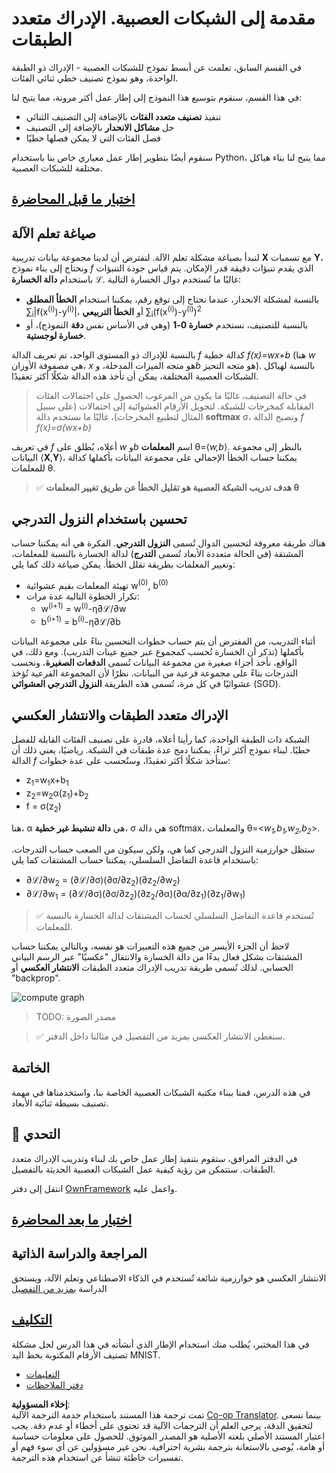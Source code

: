 <!--
CO_OP_TRANSLATOR_METADATA:
{
  "original_hash": "186bf7eeab776b36f557357ea56d4751",
  "translation_date": "2025-08-26T10:24:22+00:00",
  "source_file": "lessons/3-NeuralNetworks/04-OwnFramework/README.md",
  "language_code": "ar"
}
-->
# مقدمة إلى الشبكات العصبية. الإدراك متعدد الطبقات

في القسم السابق، تعلمت عن أبسط نموذج للشبكات العصبية - الإدراك ذو الطبقة الواحدة، وهو نموذج تصنيف خطي ثنائي الفئات.

في هذا القسم، سنقوم بتوسيع هذا النموذج إلى إطار عمل أكثر مرونة، مما يتيح لنا:

* تنفيذ **تصنيف متعدد الفئات** بالإضافة إلى التصنيف الثنائي
* حل **مشاكل الانحدار** بالإضافة إلى التصنيف
* فصل الفئات التي لا يمكن فصلها خطيًا

سنقوم أيضًا بتطوير إطار عمل معياري خاص بنا باستخدام Python، مما يتيح لنا بناء هياكل مختلفة للشبكات العصبية.

## [اختبار ما قبل المحاضرة](https://ff-quizzes.netlify.app/en/ai/quiz/7)

## صياغة تعلم الآلة

لنبدأ بصياغة مشكلة تعلم الآلة. لنفترض أن لدينا مجموعة بيانات تدريبية **X** مع تسميات **Y**، ونحتاج إلى بناء نموذج *f* الذي يقدم تنبؤات دقيقة قدر الإمكان. يتم قياس جودة التنبؤات باستخدام **دالة الخسارة** ℒ. غالبًا ما تُستخدم دوال الخسارة التالية:

* بالنسبة لمشكلة الانحدار، عندما نحتاج إلى توقع رقم، يمكننا استخدام **الخطأ المطلق** ∑<sub>i</sub>|f(x<sup>(i)</sup>)-y<sup>(i)</sup>|، أو **الخطأ التربيعي** ∑<sub>i</sub>(f(x<sup>(i)</sup>)-y<sup>(i)</sup>)<sup>2</sup>
* بالنسبة للتصنيف، نستخدم **خسارة 0-1** (وهي في الأساس نفس **دقة** النموذج)، أو **خسارة لوجستية**.

بالنسبة للإدراك ذو المستوى الواحد، تم تعريف الدالة *f* كدالة خطية *f(x)=wx+b* (هنا *w* هي مصفوفة الأوزان، *x* هو متجه الميزات المدخلة، و*b* هو متجه التحيز). بالنسبة لهياكل الشبكات العصبية المختلفة، يمكن أن تأخذ هذه الدالة شكلًا أكثر تعقيدًا.

> في حالة التصنيف، غالبًا ما يكون من المرغوب الحصول على احتمالات الفئات المقابلة كمخرجات للشبكة. لتحويل الأرقام العشوائية إلى احتمالات (على سبيل المثال لتطبيع المخرجات)، غالبًا ما نستخدم دالة **softmax** σ، وتصبح الدالة *f* *f(x)=σ(wx+b)*

في تعريف *f* أعلاه، يُطلق على *w* و*b* اسم **المعلمات** θ=⟨*w,b*⟩. بالنظر إلى مجموعة البيانات ⟨**X**,**Y**⟩، يمكننا حساب الخطأ الإجمالي على مجموعة البيانات بأكملها كدالة للمعلمات θ.

> ✅ **هدف تدريب الشبكة العصبية هو تقليل الخطأ عن طريق تغيير المعلمات θ**

## تحسين باستخدام النزول التدرجي

هناك طريقة معروفة لتحسين الدوال تُسمى **النزول التدرجي**. الفكرة هي أنه يمكننا حساب المشتقة (في الحالة متعددة الأبعاد تُسمى **التدرج**) لدالة الخسارة بالنسبة للمعلمات، وتغيير المعلمات بطريقة تقلل الخطأ. يمكن صياغة ذلك كما يلي:

* تهيئة المعلمات بقيم عشوائية w<sup>(0)</sup>, b<sup>(0)</sup>
* تكرار الخطوة التالية عدة مرات:
    - w<sup>(i+1)</sup> = w<sup>(i)</sup>-η∂ℒ/∂w
    - b<sup>(i+1)</sup> = b<sup>(i)</sup>-η∂ℒ/∂b

أثناء التدريب، من المفترض أن يتم حساب خطوات التحسين بناءً على مجموعة البيانات بأكملها (تذكر أن الخسارة تُحسب كمجموع عبر جميع عينات التدريب). ومع ذلك، في الواقع، نأخذ أجزاء صغيرة من مجموعة البيانات تُسمى **الدفعات الصغيرة**، ونحسب التدرجات بناءً على مجموعة فرعية من البيانات. نظرًا لأن المجموعة الفرعية تُؤخذ عشوائيًا في كل مرة، تُسمى هذه الطريقة **النزول التدرجي العشوائي** (SGD).

## الإدراك متعدد الطبقات والانتشار العكسي

الشبكة ذات الطبقة الواحدة، كما رأينا أعلاه، قادرة على تصنيف الفئات القابلة للفصل خطيًا. لبناء نموذج أكثر ثراءً، يمكننا دمج عدة طبقات في الشبكة. رياضيًا، يعني ذلك أن الدالة *f* ستأخذ شكلًا أكثر تعقيدًا، وستُحسب على عدة خطوات:
* z<sub>1</sub>=w<sub>1</sub>x+b<sub>1</sub>
* z<sub>2</sub>=w<sub>2</sub>α(z<sub>1</sub>)+b<sub>2</sub>
* f = σ(z<sub>2</sub>)

هنا، α هي **دالة تنشيط غير خطية**، σ هي دالة softmax، والمعلمات θ=<*w<sub>1</sub>,b<sub>1</sub>,w<sub>2</sub>,b<sub>2</sub>*>.

ستظل خوارزمية النزول التدرجي كما هي، ولكن سيكون من الصعب حساب التدرجات. باستخدام قاعدة التفاضل السلسلي، يمكننا حساب المشتقات كما يلي:

* ∂ℒ/∂w<sub>2</sub> = (∂ℒ/∂σ)(∂σ/∂z<sub>2</sub>)(∂z<sub>2</sub>/∂w<sub>2</sub>)
* ∂ℒ/∂w<sub>1</sub> = (∂ℒ/∂σ)(∂σ/∂z<sub>2</sub>)(∂z<sub>2</sub>/∂α)(∂α/∂z<sub>1</sub>)(∂z<sub>1</sub>/∂w<sub>1</sub>)

> ✅ تُستخدم قاعدة التفاضل السلسلي لحساب المشتقات لدالة الخسارة بالنسبة للمعلمات.

لاحظ أن الجزء الأيسر من جميع هذه التعبيرات هو نفسه، وبالتالي يمكننا حساب المشتقات بشكل فعال بدءًا من دالة الخسارة والانتقال "عكسيًا" عبر الرسم البياني الحسابي. لذلك تُسمى طريقة تدريب الإدراك متعدد الطبقات **الانتشار العكسي** أو "backprop".

<img alt="compute graph" src="images/ComputeGraphGrad.png"/>

> TODO: مصدر الصورة

> ✅ سنغطي الانتشار العكسي بمزيد من التفصيل في مثالنا داخل الدفتر.

## الخاتمة

في هذه الدرس، قمنا ببناء مكتبة الشبكات العصبية الخاصة بنا، واستخدمناها في مهمة تصنيف بسيطة ثنائية الأبعاد.

## 🚀 التحدي

في الدفتر المرافق، ستقوم بتنفيذ إطار عمل خاص بك لبناء وتدريب الإدراك متعدد الطبقات. ستتمكن من رؤية كيفية عمل الشبكات العصبية الحديثة بالتفصيل.

انتقل إلى دفتر [OwnFramework](../../../../../lessons/3-NeuralNetworks/04-OwnFramework/OwnFramework.ipynb) واعمل عليه.

## [اختبار ما بعد المحاضرة](https://ff-quizzes.netlify.app/en/ai/quiz/8)

## المراجعة والدراسة الذاتية

الانتشار العكسي هو خوارزمية شائعة تُستخدم في الذكاء الاصطناعي وتعلم الآلة، ويستحق الدراسة [بمزيد من التفصيل](https://wikipedia.org/wiki/Backpropagation)

## [التكليف](lab/README.md)

في هذا المختبر، يُطلب منك استخدام الإطار الذي أنشأته في هذا الدرس لحل مشكلة تصنيف الأرقام المكتوبة بخط اليد MNIST.

* [التعليمات](lab/README.md)
* [دفتر الملاحظات](../../../../../lessons/3-NeuralNetworks/04-OwnFramework/lab/MyFW_MNIST.ipynb)

**إخلاء المسؤولية**:  
تمت ترجمة هذا المستند باستخدام خدمة الترجمة الآلية [Co-op Translator](https://github.com/Azure/co-op-translator). بينما نسعى لتحقيق الدقة، يرجى العلم أن الترجمات الآلية قد تحتوي على أخطاء أو عدم دقة. يجب اعتبار المستند الأصلي بلغته الأصلية هو المصدر الموثوق. للحصول على معلومات حساسة أو هامة، يُوصى بالاستعانة بترجمة بشرية احترافية. نحن غير مسؤولين عن أي سوء فهم أو تفسيرات خاطئة تنشأ عن استخدام هذه الترجمة.
